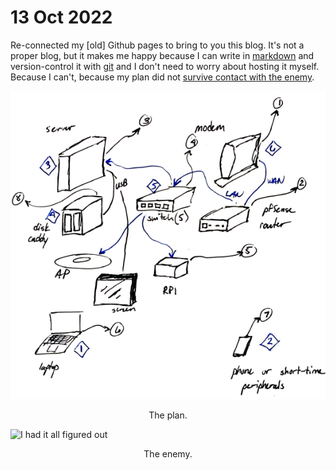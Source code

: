 # 13 Oct 2022
Re-connected my \[old\] Github pages to bring to you this blog. It's not a proper blog, but it 
makes me happy because I can write in [markdown](https://www.markdownguide.org/getting-started/)
and version-control it with [git](https://git-scm.com/) and I don't need to worry about hosting
it myself. Because I can't, because my plan did not [survive contact with the enemy](https://idioms.thefreedictionary.com/no+plan+survives+contact+with+the+enemy). 

![I had it all figured out](img/the_plan.png)
<p style="text-align: center;">The plan.</p>


![I had it all figured out](img/the_enemy.png)
<p style="text-align: center;">The enemy.</p>
